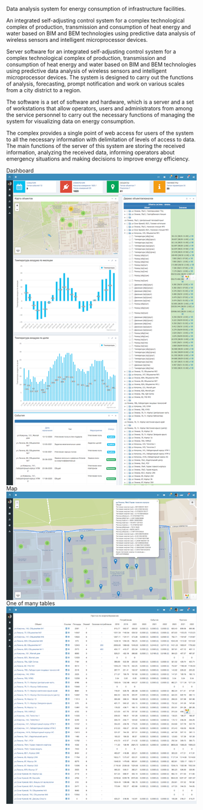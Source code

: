 Data analysis system for energy consumption of infrastructure facilities.

An integrated self-adjusting control system for a complex technological complex of production, transmission and consumption of heat energy and water based on BIM and BEM technologies using predictive data analysis of wireless sensors and intelligent microprocessor devices.

Server software for an integrated self-adjusting control system for a complex technological complex of production, transmission and consumption of heat energy and water based on BIM and BEM technologies using predictive data analysis of wireless sensors and intelligent microprocessor devices. The system is designed to carry out the functions of analysis, forecasting, prompt notification and work on various scales from a city district to a region.

The software is a set of software and hardware, which is a server and a set of workstations that allow operators, users and administrators from among the service personnel to carry out the necessary functions of managing the system for visualizing data on energy consumption.

The complex provides a single point of web access for users of the system to all the necessary information with delimitation of levels of access to data.
The main functions of the server of this system are storing the received information, analyzing the received data, informing operators about emergency situations and making decisions to improve energy efficiency.

Dashboard
<img src="docs/21.png" align="center"/>
Map
<img src="docs/15.png" align="center"/>
One of many tables
<img src="docs/10.png" align="center"/>
